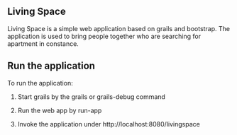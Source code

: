 Living Space
------------

Living Space is a simple web application based on grails and bootstrap.
The application is used to bring people together who are searching for apartment in constance.

Run the application
-------------------

To run the application:

 1. Start grails by the grails or grails-debug command

 2. Run the web app by run-app

 3. Invoke the application under http://localhost:8080/livingspace